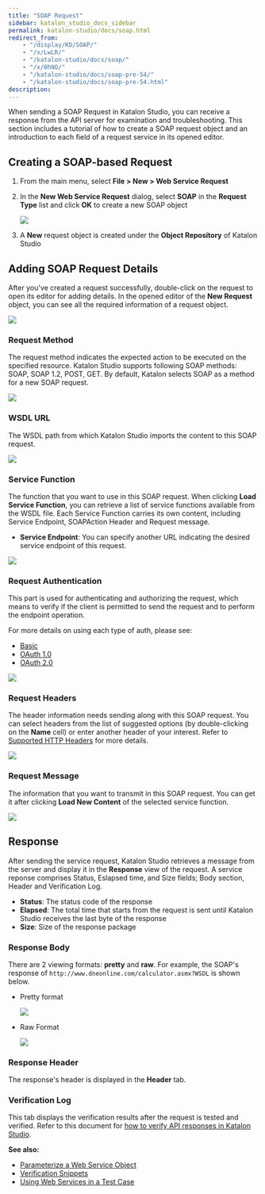 ```yaml
---
title: "SOAP Request"
sidebar: katalon_studio_docs_sidebar
permalink: katalon-studio/docs/soap.html
redirect_from:
    - "/display/KD/SOAP/"
    - "/x/LwLR/"
    - "/katalon-studio/docs/soap/"
    - "/x/0hNO/"
    - "/katalon-studio/docs/soap-pre-54/"
    - "/katalon-studio/docs/soap-pre-54.html"
description:
---
```

When sending a SOAP Request in Katalon Studio, you can receive a response from the API server for examination and troubleshooting. This section includes a tutorial of how to create a SOAP request object and an introduction to each field of a request service in its opened editor.

## Creating a SOAP-based Request

1. From the main menu, select **File > New > Web Service Request**
2. In the **New Web Service Request** dialog, select **SOAP** in the **Request Type** list and click **OK** to create a new SOAP object

   ![](https://github.com/katalon-studio/docs-images/raw/master/katalon-studio/docs/soap-request/image2018-9-5-143A213A46.png)

3. A **New** request object is created under the **Object Repository** of Katalon Studio

## Adding SOAP Request Details

After you've created a request successfully, double-click on the request to open its editor for adding details. In the opened editor of the **New Request** object, you can see all the required information of a request object.

<img src="https://github.com/katalon-studio/docs-images/raw/master/katalon-studio/docs/soap-request/details.png">

### Request Method

The request method indicates the expected action to be executed on the specified resource. Katalon Studio supports following SOAP methods: SOAP, SOAP 1.2, POST, GET. By default, Katalon selects SOAP as a method for a new SOAP request.

<img src="https://github.com/katalon-studio/docs-images/raw/master/katalon-studio/docs/soap-request/method.png">

### WSDL URL

The WSDL path from which Katalon Studio imports the content to this SOAP request.

<img src="https://github.com/katalon-studio/docs-images/raw/master/katalon-studio/docs/soap-request/wsdl-url.png">

### Service Function

The function that you want to use in this SOAP request. When clicking **Load Service Function**, you can retrieve a list of service functions available from the WSDL file.
Each Service Function carries its own content, including Service Endpoint, SOAPAction Header and Request message.

* **Service Endpoint**: You can specify another URL indicating the desired service endpoint of this request.

<img src="https://github.com/katalon-studio/docs-images/raw/master/katalon-studio/docs/soap-request/service-endpoint.png">

### Request Authentication

This part is used for authenticating and authorizing the request, which means to verify if the client is permitted to send the request and to perform the endpoint operation.

For more details on using each type of auth, please see:

* [Basic](https://docs.katalon.com/katalon-studio/docs/authorization-basic.html)
* [OAuth 1.0](https://docs.katalon.com/katalon-studio/docs/authorization-oauth1.html)
* [OAuth 2.0](https://docs.katalon.com/katalon-studio/docs/authorization-oauth2.html)

<img src="https://github.com/katalon-studio/docs-images/raw/master/katalon-studio/docs/soap-request/image2018-9-5-143A213A10.png">

### Request Headers

The header information needs sending along with this SOAP request. You can select headers from the list of suggested options (by double-clicking on the **Name** cell) or enter another header of your interest. Refer to [Supported HTTP Headers](https://developer.mozilla.org/en-US/docs/Web/HTTP/Headers) for more details.

<img src="https://github.com/katalon-studio/docs-images/raw/master/katalon-studio/docs/soap-request/header.png">

### Request Message

The information that you want to transmit in this SOAP request. You can get it after clicking **Load New Content** of the selected service function.

<img src="https://github.com/katalon-studio/docs-images/raw/master/katalon-studio/docs/soap-request/request-message.png">

## Response

After sending the service request, Katalon Studio retrieves a message from the server and display it in the **Response** view of the request. A service reponse comprises Status, Eslapsed time, and Size fields; Body section, Header and Verification Log.

* **Status**: The status code of the response
* **Elapsed**: The total time that starts from the request is sent until Katalon Studio receives the last byte of the response
* **Size**: Size of the response package

### Response Body

There are 2 viewing formats: **pretty** and **raw**. For example, the SOAP's response of `http://www.dneonline.com/calculator.asmx?WSDL` is shown below.

* Pretty format

  <img src="https://github.com/katalon-studio/docs-images/raw/master/katalon-studio/docs/soap-request/pretty.png">

* Raw Format

  <img src="https://github.com/katalon-studio/docs-images/raw/master/katalon-studio/docs/soap-request/response.png">

### Response Header

The response's header is displayed in the **Header** tab.

### Verification Log

This tab displays the verification results after the request is tested and verified. Refer to this document for [how to verify API responses in Katalon Studio](https://docs.katalon.com/katalon-studio/docs/verify-api-responses.html#verifying-rest-response-in-json-format).

**See also:**

* [Parameterize a Web Service Object](/display/KD/Parameterize+a+Web+Service+Object)
* [Verification Snippets](/display/KD/Verification+Snippets)
* [Using Web Services in a Test Case](/display/KD/Using+Web+Services+in+a+Test+Case)
